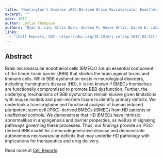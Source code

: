 ```yaml
---
title: "Huntington’s Disease iPSC-Derived Brain Microvascular Endothelial Cells Reveal WNT-Mediated Angiogenic and Blood-Brain Barrier Deficits"
excerpt: ""
year: 2017
author: Leslie Thompson
authors: "Ryan G. Lim, Chris Quan, Andrea M. Reyes-Ortiz, Sarah E. Lutz, Amanda J. Kedaigle, Theresa A. Gipson, Jie Wu, Gad D. Vatine, Jennifer Stocksdale, Malcolm S. Casale, Clive N. Svendsen, Ernest Fraenkel, David E. Housman, Dritan Agalliu, Leslie M. Thompson"
links:
  - "[Cell Reports, DOI: https://doi.org/10.1016/j.celrep.2017.04.021](http://www.cell.com/cell-reports/fulltext/S2211-1247(17)30496-5)"
---
```


## Abstract

Brain microvascular endothelial cells (BMECs) are an essential component of the blood-brain barrier (BBB) that shields the brain against toxins and immune cells. While BBB dysfunction exists in neurological disorders, including Huntington’s disease (HD), it is not known if BMECs themselves are functionally compromised to promote BBB dysfunction. Further, the underlying mechanisms of BBB dysfunction remain elusive given limitations with mouse models and post-mortem tissue to identify primary deficits. We undertook a transcriptome and functional analysis of human induced pluripotent stem cell (iPSC)-derived BMECs (iBMEC) from HD patients or unaffected controls. We demonstrate that HD iBMECs have intrinsic abnormalities in angiogenesis and barrier properties, as well as in signaling pathways governing these processes. Thus, our findings provide an iPSC-derived BBB model for a neurodegenerative disease and demonstrate autonomous neurovascular deficits that may underlie HD pathology with implications for therapeutics and drug delivery.

Read more at [Cell Reports](http://www.cell.com/cell-reports/fulltext/S2211-1247(17)30496-5).
